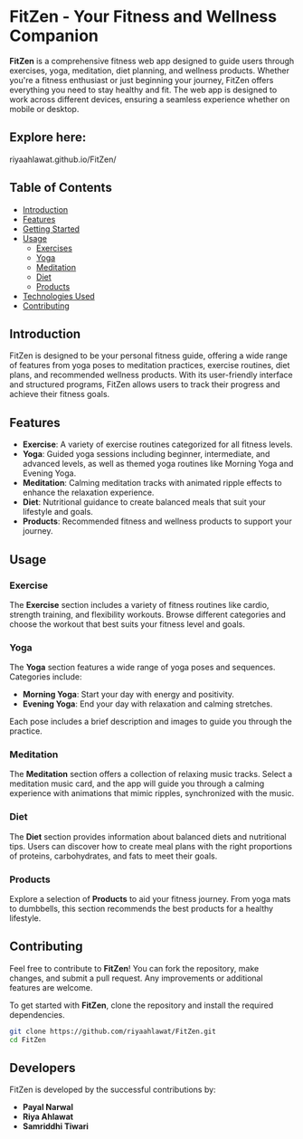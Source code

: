 # FitZen - Your Fitness and Wellness Companion


**FitZen** is a comprehensive fitness web app designed to guide users through exercises, yoga, meditation, diet planning, and wellness products. Whether you're a fitness enthusiast or just beginning your journey, FitZen offers everything you need to stay healthy and fit. The web app is designed to work across different devices, ensuring a seamless experience whether on mobile or desktop.

## Explore here:
riyaahlawat.github.io/FitZen/


## Table of Contents

- [Introduction](#introduction)
- [Features](#features)
- [Getting Started](#getting-started)
- [Usage](#usage)
  - [Exercises](#exercises)
  - [Yoga](#yoga)
  - [Meditation](#meditation)
  - [Diet](#diet)
  - [Products](#products)
- [Technologies Used](#technologies-used)
- [Contributing](#contributing)


## Introduction

FitZen is designed to be your personal fitness guide, offering a wide range of features from yoga poses to meditation practices, exercise routines, diet plans, and recommended wellness products. With its user-friendly interface and structured programs, FitZen allows users to track their progress and achieve their fitness goals.

## Features

- **Exercise**: A variety of exercise routines categorized for all fitness levels.
- **Yoga**: Guided yoga sessions including beginner, intermediate, and advanced levels, as well as themed yoga routines like Morning Yoga and Evening Yoga.
- **Meditation**: Calming meditation tracks with animated ripple effects to enhance the relaxation experience.
- **Diet**: Nutritional guidance to create balanced meals that suit your lifestyle and goals.
- **Products**: Recommended fitness and wellness products to support your journey.


## Usage

### Exercise
The **Exercise** section includes a variety of fitness routines like cardio, strength training, and flexibility workouts. Browse different categories and choose the workout that best suits your fitness level and goals.

### Yoga
The **Yoga** section features a wide range of yoga poses and sequences. Categories include:

- **Morning Yoga**: Start your day with energy and positivity.
- **Evening Yoga**: End your day with relaxation and calming stretches.

Each pose includes a brief description and images to guide you through the practice.

### Meditation
The **Meditation** section offers a collection of relaxing music tracks. Select a meditation music card, and the app will guide you through a calming experience with animations that mimic ripples, synchronized with the music.

### Diet
The **Diet** section provides information about balanced diets and nutritional tips. Users can discover how to create meal plans with the right proportions of proteins, carbohydrates, and fats to meet their goals.

### Products
Explore a selection of **Products** to aid your fitness journey. From yoga mats to dumbbells, this section recommends the best products for a healthy lifestyle.


## Contributing

Feel free to contribute to **FitZen**! You can fork the repository, make changes, and submit a pull request. Any improvements or additional features are welcome.

To get started with **FitZen**, clone the repository and install the required dependencies. 

```bash
git clone https://github.com/riyaahlawat/FitZen.git
cd FitZen
```

## Developers

FitZen is developed by the successful contributions by:

- **Payal Narwal**
- **Riya Ahlawat**
- **Samriddhi Tiwari**
